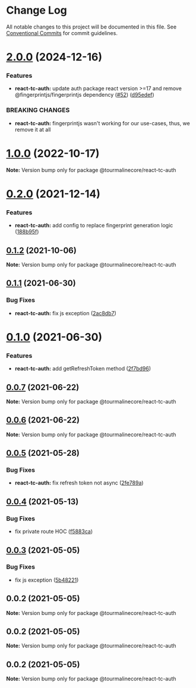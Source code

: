 # Change Log

All notable changes to this project will be documented in this file.
See [Conventional Commits](https://conventionalcommits.org) for commit guidelines.

# [2.0.0](https://github.com/TourmalineCore/React-Packages/compare/@tourmalinecore/react-tc-auth@1.0.0...@tourmalinecore/react-tc-auth@2.0.0) (2024-12-16)


### Features

* **react-tc-auth:** update auth package react version >=17 and remove @fingerprintjs/fingerprintjs dependency ([#52](https://github.com/TourmalineCore/React-Packages/issues/52)) ([d95edef](https://github.com/TourmalineCore/React-Packages/commit/d95edef61fc2e8bf1ceb853beeb5ffe3895a53c8))


### BREAKING CHANGES

* **react-tc-auth:** fingerprintjs wasn't working for our use-cases, thus, we remove it at all





# [1.0.0](https://github.com/TourmalineCore/React-Packages/compare/@tourmalinecore/react-tc-auth@0.2.0...@tourmalinecore/react-tc-auth@1.0.0) (2022-10-17)

**Note:** Version bump only for package @tourmalinecore/react-tc-auth





# [0.2.0](https://github.com/TourmalineCore/React-Packages/compare/@tourmalinecore/react-tc-auth@0.1.2...@tourmalinecore/react-tc-auth@0.2.0) (2021-12-14)


### Features

* **react-tc-auth:** add config to replace fingerprint generation logic ([188b95f](https://github.com/TourmalineCore/React-Packages/commit/188b95fdf38a9f430f19008896f50385b3ea10c0))





## [0.1.2](https://github.com/TourmalineCore/React-Packages/compare/@tourmalinecore/react-tc-auth@0.1.1...@tourmalinecore/react-tc-auth@0.1.2) (2021-10-06)

**Note:** Version bump only for package @tourmalinecore/react-tc-auth





## [0.1.1](https://github.com/TourmalineCore/React-Packages/compare/@tourmalinecore/react-tc-auth@0.1.0...@tourmalinecore/react-tc-auth@0.1.1) (2021-06-30)


### Bug Fixes

* **react-tc-auth:** fix js exception ([2ac8db7](https://github.com/TourmalineCore/React-Packages/commit/2ac8db7c639c569dc5967be94a9e49cf9bf511e9))





# [0.1.0](https://github.com/TourmalineCore/React-Packages/compare/@tourmalinecore/react-tc-auth@0.0.7...@tourmalinecore/react-tc-auth@0.1.0) (2021-06-30)


### Features

* **react-tc-auth:** add getRefreshToken method ([2f7bd96](https://github.com/TourmalineCore/React-Packages/commit/2f7bd9678c1fcb1946a5d3de1a379dfe13fa757a))





## [0.0.7](https://github.com/TourmalineCore/React-Packages/compare/@tourmalinecore/react-tc-auth@0.0.6...@tourmalinecore/react-tc-auth@0.0.7) (2021-06-22)

**Note:** Version bump only for package @tourmalinecore/react-tc-auth





## [0.0.6](https://github.com/TourmalineCore/React-Packages/compare/@tourmalinecore/react-tc-auth@0.0.5...@tourmalinecore/react-tc-auth@0.0.6) (2021-06-22)

**Note:** Version bump only for package @tourmalinecore/react-tc-auth





## [0.0.5](https://github.com/TourmalineCore/React-Packages/compare/@tourmalinecore/react-tc-auth@0.0.4...@tourmalinecore/react-tc-auth@0.0.5) (2021-05-28)


### Bug Fixes

* **react-tc-auth:** fix refresh token not async ([2fe789a](https://github.com/TourmalineCore/React-Packages/commit/2fe789afdc25dfd00089809fd479f958fa3d2ba4))





## [0.0.4](https://github.com/TourmalineCore/React-Packages/compare/@tourmalinecore/react-tc-auth@0.0.3...@tourmalinecore/react-tc-auth@0.0.4) (2021-05-13)


### Bug Fixes

* fix private route HOC ([f5883ca](https://github.com/TourmalineCore/React-Packages/commit/f5883cacfb0c86590e1018e10671a0dbbb0222d6))





## [0.0.3](https://github.com/TourmalineCore/React-Packages/compare/@tourmalinecore/react-tc-auth@0.0.2...@tourmalinecore/react-tc-auth@0.0.3) (2021-05-05)


### Bug Fixes

* fix js exception ([5b48221](https://github.com/TourmalineCore/React-Packages/commit/5b482212a5f6dfeac4b339d03141fe370b95dc2f))





## 0.0.2 (2021-05-05)

**Note:** Version bump only for package @tourmalinecore/react-tc-auth





## 0.0.2 (2021-05-05)

**Note:** Version bump only for package @tourmalinecore/react-tc-auth





## 0.0.2 (2021-05-05)

**Note:** Version bump only for package @tourmalinecore/react-tc-auth
